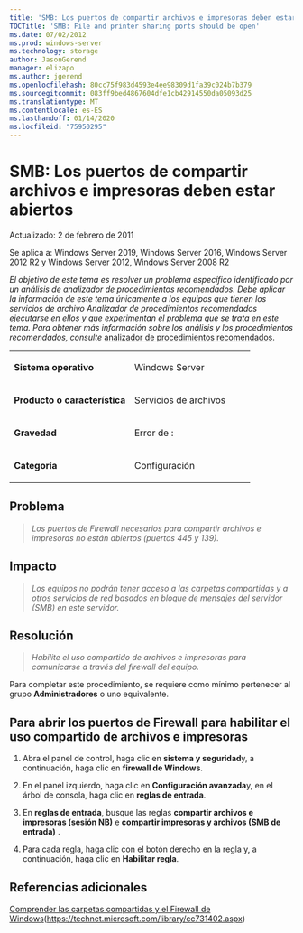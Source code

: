 ```yaml
---
title: 'SMB: Los puertos de compartir archivos e impresoras deben estar abiertos'
TOCTitle: 'SMB: File and printer sharing ports should be open'
ms.date: 07/02/2012
ms.prod: windows-server
ms.technology: storage
author: JasonGerend
manager: elizapo
ms.author: jgerend
ms.openlocfilehash: 80cc75f983d4593e4ee98309d1fa39c024b7b379
ms.sourcegitcommit: 083ff9bed4867604dfe1cb42914550da05093d25
ms.translationtype: MT
ms.contentlocale: es-ES
ms.lasthandoff: 01/14/2020
ms.locfileid: "75950295"
---
```

# <a name="smb-file-and-printer-sharing-ports-should-be-open"></a>SMB: Los puertos de compartir archivos e impresoras deben estar abiertos


Actualizado: 2 de febrero de 2011

Se aplica a: Windows Server 2019, Windows Server 2016, Windows Server 2012 R2 y Windows Server 2012, Windows Server 2008 R2

*El objetivo de este tema es resolver un problema específico identificado por un análisis de analizador de procedimientos recomendados. Debe aplicar la información de este tema únicamente a los equipos que tienen los servicios de archivo Analizador de procedimientos recomendados ejecutarse en ellos y que experimentan el problema que se trata en este tema. Para obtener más información sobre los análisis y los procedimientos recomendados, consulte* [analizador de procedimientos recomendados](https://go.microsoft.com/fwlink/?linkid=122786%0d%0a).


<table>
<colgroup>
<col style="width: 50%" />
<col style="width: 50%" />
</colgroup>
<tbody>
<tr class="odd">
<td><p><strong>Sistema operativo</strong></p></td>
<td><p>Windows Server</p></td>
</tr>
<tr class="even">
<td><p><strong>Producto o característica</strong></p></td>
<td><p>Servicios de archivos</p></td>
</tr>
<tr class="odd">
<td><p><strong>Gravedad</strong></p></td>
<td><p>Error de :</p></td>
</tr>
<tr class="even">
<td><p><strong>Categoría</strong></p></td>
<td><p>Configuración</p></td>
</tr>
</tbody>
</table>

## <a name="issue"></a>Problema

> *Los puertos de Firewall necesarios para compartir archivos e impresoras no están abiertos (puertos 445 y 139).*

## <a name="impact"></a>Impacto

> *Los equipos no podrán tener acceso a las carpetas compartidas y a otros servicios de red basados en bloque de mensajes del servidor (SMB) en este servidor.*

## <a name="resolution"></a>Resolución

> *Habilite el uso compartido de archivos e impresoras para comunicarse a través del firewall del equipo.*

Para completar este procedimiento, se requiere como mínimo pertenecer al grupo **Administradores** o uno equivalente.

## <a name="to-open-the-firewall-ports-to-enable-file-and-printer-sharing"></a>Para abrir los puertos de Firewall para habilitar el uso compartido de archivos e impresoras

1.  Abra el panel de control, haga clic en **sistema y seguridad**y, a continuación, haga clic en **firewall de Windows**.

2.  En el panel izquierdo, haga clic en **Configuración avanzada**y, en el árbol de consola, haga clic en **reglas de entrada**.

3.  En **reglas de entrada**, busque las reglas **compartir archivos e impresoras (sesión NB)** e **compartir impresoras y archivos (SMB de entrada)** .

4.  Para cada regla, haga clic con el botón derecho en la regla y, a continuación, haga clic en **Habilitar regla**.

## <a name="additional-references"></a>Referencias adicionales

[Comprender las carpetas compartidas y el Firewall de Windows](https://technet.microsoft.com/library/cc731402.aspx)(https://technet.microsoft.com/library/cc731402.aspx)

